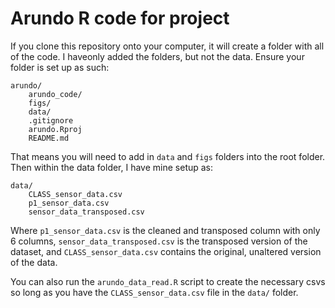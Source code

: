 # Arundo R code for project

If you clone this repository onto your computer, it will create a folder with all of the code. I haveonly added the folders, but not the data. Ensure your folder is set up as such:


```
arundo/
    arundo_code/
    figs/
    data/
    .gitignore
    arundo.Rproj
    README.md
```

That means you will need to add in `data` and `figs` folders into the root folder. Then within the data folder, I have mine setup as:

```
data/
    CLASS_sensor_data.csv
    p1_sensor_data.csv
    sensor_data_transposed.csv
```

Where `p1_sensor_data.csv` is the cleaned and transposed column with only 6 columns, `sensor_data_transposed.csv` is the transposed version of the dataset, and `CLASS_sensor_data.csv` contains the original, unaltered version of the data.

You can also run the `arundo_data_read.R` script to create the necessary csvs so long as you have the `CLASS_sensor_data.csv` file in the `data/` folder.




